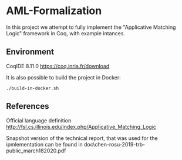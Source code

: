 # AML-Formalization

In this project we attempt to fully implement the "Applicative Matching Logic" framework in Coq, with example intances.

## Environment

CoqIDE 8.11.0 https://coq.inria.fr/download

It is also possible to build the project in Docker:
```
./build-in-docker.sh
```

## References

Official language definition http://fsl.cs.illinois.edu/index.php/Applicative_Matching_Logic

Snapshot version of the technical report, that was used for the ipmlementation can be found in doc\chen-rosu-2019-trb-public_march182020.pdf
